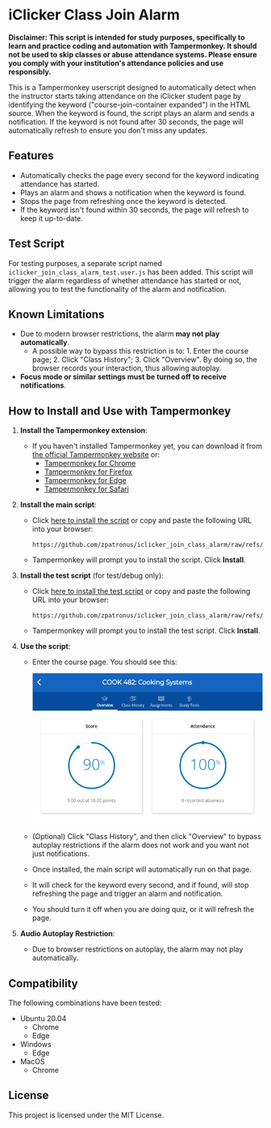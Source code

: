 # iClicker Class Join Alarm

**Disclaimer: This script is intended for study purposes, specifically to learn and practice coding and automation with Tampermonkey. It should not be used to skip classes or abuse attendance systems. Please ensure you comply with your institution's attendance policies and use responsibly.**

This is a Tampermonkey userscript designed to automatically detect when the instructor starts taking attendance on the iClicker student page by identifying the keyword ("course-join-container expanded") in the HTML source. When the keyword is found, the script plays an alarm and sends a notification. If the keyword is not found after 30 seconds, the page will automatically refresh to ensure you don't miss any updates.

## Features

- Automatically checks the page every second for the keyword indicating attendance has started.
- Plays an alarm and shows a notification when the keyword is found.
- Stops the page from refreshing once the keyword is detected.
- If the keyword isn't found within 30 seconds, the page will refresh to keep it up-to-date.

## Test Script

For testing purposes, a separate script named `iclicker_join_class_alarm_test.user.js` has been added. This script will trigger the alarm regardless of whether attendance has started or not, allowing you to test the functionality of the alarm and notification.

## Known Limitations

- Due to modern browser restrictions, the alarm **may not play automatically**.
  - A possible way to bypass this restriction is to: 1. Enter the course page; 2. Click "Class History"; 3. Click "Overview". By doing so, the browser records your interaction, thus allowing autoplay.
- **Focus mode or similar settings must be turned off to receive notifications**.

## How to Install and Use with Tampermonkey

1. **Install the Tampermonkey extension**:
   - If you haven't installed Tampermonkey yet, you can download it from [the official Tampermonkey website](https://www.tampermonkey.net/) or:
     - [Tampermonkey for Chrome](https://chromewebstore.google.com/detail/tampermonkey/dhdgffkkebhmkfjojejmpbldmpobfkfo)
     - [Tampermonkey for Firefox](https://addons.mozilla.org/en-US/firefox/addon/tampermonkey/)
     - [Tampermonkey for Edge](https://microsoftedge.microsoft.com/addons/detail/iikmkjmpaadaobahmlepeloendndfphd)
     - [Tampermonkey for Safari](https://apps.apple.com/us/app/tampermonkey/id1482490089)

2. **Install the main script**:
   - Click [here to install the script](https://github.com/zpatronus/iclicker_join_class_alarm/raw/refs/heads/main/iclicker_join_class_alarm.user.js) or copy and paste the following URL into your browser:

     ```
     https://github.com/zpatronus/iclicker_join_class_alarm/raw/refs/heads/main/iclicker_join_class_alarm.user.js
     ```

   - Tampermonkey will prompt you to install the script. Click **Install**.

3. **Install the test script** (for test/debug only):
   - Click [here to install the test script](https://github.com/zpatronus/iclicker_join_class_alarm/raw/refs/heads/main/iclicker_join_class_alarm_test.user.js) or copy and paste the following URL into your browser:

     ```
     https://github.com/zpatronus/iclicker_join_class_alarm/raw/refs/heads/main/iclicker_join_class_alarm_test.user.js
     ```

   - Tampermonkey will prompt you to install the test script. Click **Install**.

4. **Use the script**:

   - Enter the course page. You should see this:

     ![image-20240925172305852](./README.assets/image-20240925172305852.png)

   - (Optional) Click "Class History", and then click "Overview" to bypass autoplay restrictions if the alarm does not work and you want not just notifications.
   - Once installed, the main script will automatically run on that page.
   - It will check for the keyword every second, and if found, will stop refreshing the page and trigger an alarm and notification.
   - You should turn it off when you are doing quiz, or it will refresh the page.

5. **Audio Autoplay Restriction**:
   - Due to browser restrictions on autoplay, the alarm may not play automatically.

## Compatibility

The following combinations have been tested:

- Ubuntu 20.04
  - Chrome
  - Edge
- Windows
  - Edge
- MacOS
  - Chrome

## License

This project is licensed under the MIT License.
